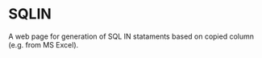 # SQLIN
A web page for generation of SQL IN stataments based on copied column (e.g. from MS Excel).
